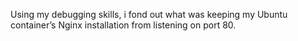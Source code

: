 Using my debugging skills, i fond out what was keeping my Ubuntu container’s Nginx installation from listening on port 80.